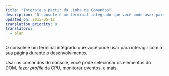 ```yaml
---
title: "Interaja a partir da Linha de Comandos"
description: "O console é um terminal integrado que você pode usar para interagir com a sua página durante o desenvolvimento."
updated_on: 2015-05-12
translation_priority: 0
translators:
  - alan
---
```


<p class="intro">
  O console é um terminal integrado que você pode usar para interagir com a sua página durante o desenvolvimento.
</p>

Usar os comandos do console,
você pode selecionar os elementos do DOM, fazer <i>profile</i> da CPU, monitorar eventos, e mais.
